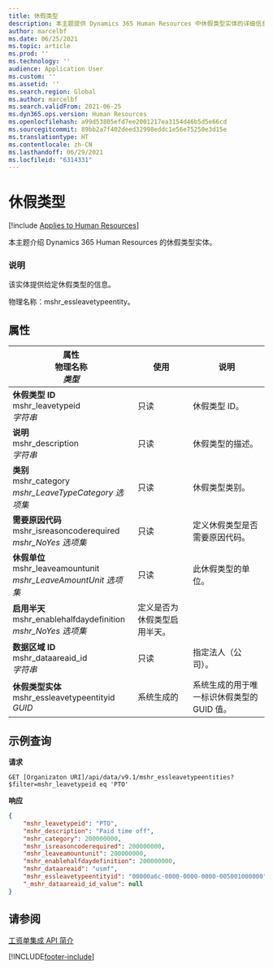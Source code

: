 ```yaml
---
title: 休假类型
description: 本主题提供 Dynamics 365 Human Resources 中休假类型实体的详细信息和示例查询。
author: marcelbf
ms.date: 06/25/2021
ms.topic: article
ms.prod: ''
ms.technology: ''
audience: Application User
ms.custom: ''
ms.assetid: ''
ms.search.region: Global
ms.author: marcelbf
ms.search.validFrom: 2021-06-25
ms.dyn365.ops.version: Human Resources
ms.openlocfilehash: a99d53805efd7ee2001217ea3154d46b5d5e66cd
ms.sourcegitcommit: 89bb2a7f402deed32998eddc1e56e75250e3d15e
ms.translationtype: HT
ms.contentlocale: zh-CN
ms.lasthandoff: 06/29/2021
ms.locfileid: "6314331"
---
```

# <a name="leave-type"></a>休假类型

[!include [Applies to Human Resources](../includes/applies-to-hr.md)]

本主题介绍 Dynamics 365 Human Resources 的休假类型实体。

### <a name="description"></a>说明

该实体提供给定休假类型的信息。

物理名称：mshr_essleavetypeentity。

## <a name="properties"></a>属性

| 属性</br>**物理名称**</br>**_类型_** | 使用 | 说明 |
| --- | --- | --- |
| **休假类型 ID**</br>mshr_leavetypeid</br>*字符串* | 只读 | 休假类型 ID。 |
| **说明**</br>mshr_description</br>*字符串* | 只读 | 休假类型的描述。 |
| **类别**</br>mshr_category</br>*mshr_LeaveTypeCategory 选项集* | 只读 | 休假类型类别。 |
| **需要原因代码**</br>mshr_isreasoncoderequired</br>*mshr_NoYes 选项集* | 只读 | 定义休假类型是否需要原因代码。 |
| **休假单位**</br>mshr_leaveamountunit</br>*mshr_LeaveAmountUnit 选项集* | 只读 | 此休假类型的单位。 |
| **启用半天**</br>mshr_enablehalfdaydefinition</br>*mshr_NoYes 选项集* | 定义是否为休假类型启用半天。 |
| **数据区域 ID**</br>mshr_dataareaid_id</br>*字符串* | 只读 | 指定法人（公司）。 |
| **休假类型实体**</br>mshr_essleavetypeentityid</br>*GUID* | 系统生成的 | 系统生成的用于唯一标识休假类型的 GUID 值。 |

## <a name="example-query"></a>示例查询

**请求**

```http
GET [Organizaton URI]/api/data/v9.1/mshr_essleavetypeentities?$filter=mshr_leavetypeid eq 'PTO'
```

**响应**

```json
{
    "mshr_leavetypeid": "PTO",
    "mshr_description": "Paid time off",
    "mshr_category": 200000000,
    "mshr_isreasoncoderequired": 200000000,
    "mshr_leaveamountunit": 200000000,
    "mshr_enablehalfdaydefinition": 200000000,
    "mshr_dataareaid": "usmf",
    "mshr_essleavetypeentityid": "00000a6c-0000-0000-0000-005001000000",
    "_mshr_dataareaid_id_value": null
}
```

## <a name="see-also"></a>请参阅

[工资单集成 API 简介](hr-admin-integration-payroll-api-introduction.md)

[!INCLUDE[footer-include](../includes/footer-banner.md)]
